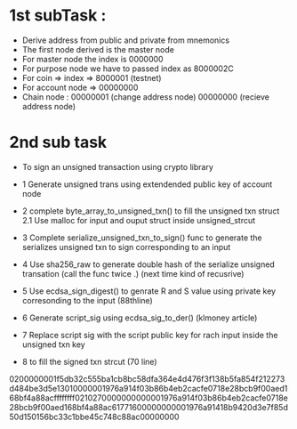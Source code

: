 # 1st subTask :

* Derive address from public and private from mnemonics
* The first node derived is the master node
* For master node the index is 0000000 
* For purpose node we have to passed index as 8000002C
* For coin => index => 8000001 (testnet)
* For account node => 00000000
* Chain node :
        00000001 (change address node)
        00000000 (recieve address node)

# 2nd sub task

* To sign an unsigned transaction using crypto library

* 1 Generate unsigned trans using extendended public key of account node
* 2 complete byte_array_to_unsigned_txn() to fill the unsigned txn struct
        2.1 Use malloc for input and ouput struct inside unsigned_strcut
* 3 Complete serialize_unsigned_txn_to_sign() func to generate the serializes unsigned txn to sign corresponding to an input
* 4 Use sha256_raw to generate double hash of the serialize unsigned transation (call the func twice .) (next time kind of recusrive)
* 5 Use ecdsa_sign_digest() to genrate R and S value using private key corresonding to the input (88thline)
* 6 Generate script_sig using ecdsa_sig_to_der() (klmoney article)
* 7 Replace script sig with the script public key for rach input inside the unsigned txn key
* 8 to fill the signed txn strcut (70 line)

0200000001f5db32c555ba1cb8bc58dfa364e4d476f3f138b5fa854f212273d484be3d5e13010000001976a914f03b86b4eb2cacfe0718e28bcb9f00aed168bf4a88acffffffff0210270000000000001976a914f03b86b4eb2cacfe0718e28bcb9f00aed168bf4a88ac61771600000000001976a91418b9420d3e7f85d50d150156bc33c1bbe45c748c88ac00000000
